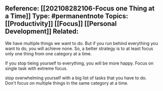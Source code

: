 
**Reference:** [[202108282106-Focus one Thing at a Time]]
**Type:** #permanentnote 
**Topics:** [[Productivity]] [[Focus]] [[Personal Development]]
**Related:**
----

We have multiple things we want to do. But if you run behind everything you want to do, you will achieve none. So, a better strategy is to at least focus only one thing from one category at a time.


If you stop tieing yourself to everything, you will be more happy. Focus on single task with extreme focus.

stop overwhelming yourself with a big list of tasks that you have to do. Don't focus on multiple things in the same category at a time.

